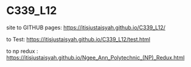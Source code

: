 # C339_L12

site to GITHUB pages: https://itisjustaisyah.github.io/C339_L12/

to Test: https://itisjustaisyah.github.io/C339_L12/test.html

to np redux : https://itisjustaisyah.github.io/Ngee_Ann_Polytechnic_(NP)_Redux.html
